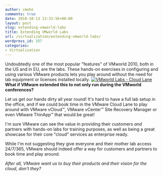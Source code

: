 ```yaml
---
author: cmohn
comments: true
date: 2010-10-13 13:33:56+00:00
layout: post
slug: extending-vmworld-labs
title: Extending VMworld Labs
url: /virtualization/extending-vmworld-labs/
wordpress_id: 357
categories:
- Virtualization
---
```


Undoubtedly one of the most popular "features" of VMworld 2010, both in the US and in EU, are the labs. These hands-on exercises in configuring and using various VMware products lets you play around without the need for lab equipment or licenses installed locally.
[![VMworld Labs - Cloud Lane](http://farm5.static.flickr.com/4090/5074436969_7dfe01346c_m.jpg)](http://www.flickr.com/photos/h0bbel/5074436969/)
**What if VMware extended this to not only run during the VMworld conferences?** 

Let us get our hands dirty all year round! It's hard to have a full lab setup in the office, and if we could book time in the VMware Cloud Lane to play around with VMware vCloud™, VMware vCenter™ Site Recovery Manager or even VMware ThinApp™ that would be great! 

I'm sure VMware can see the value in providing their customers _and_ partners with hands-on labs for training purposes, as well as being a great showcase for their core "cloud" services as enterprise ready.

While I'm not suggesting they give everyone and their mother lab access 24/7/365, VMware should indeed offer a way for customers and partners to book time and play around.

_After all, VMware want us to buy their products and their vision for the cloud, don't they?_


